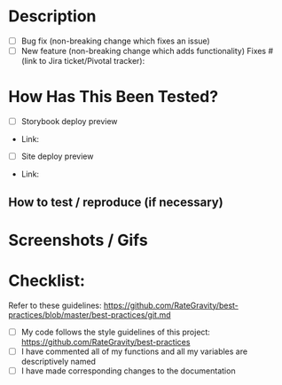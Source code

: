 # Description

<!--- Please include a summary of the changes and which issue is fixed. Please also include relevant motivation and context. List any dependencies that are required for this change. -->

<!--- Please delete options that are not relevant. -->
- [ ] Bug fix (non-breaking change which fixes an issue)
- [ ] New feature (non-breaking change which adds functionality)
Fixes # (link to Jira ticket/Pivotal tracker): 

# How Has This Been Tested?
<!--- Please describe the tests that you ran to verify your changes. Add the relevant link if any. Provide instructions for how to test/repo. Please also list any relevant details for your test configuration -->
- [ ] Storybook deploy preview
* Link: 
- [ ] Site deploy preview
* Link: 
## How to test / reproduce (if necessary)

# Screenshots / Gifs

# Checklist:
Refer to these guidelines: https://github.com/RateGravity/best-practices/blob/master/best-practices/git.md
- [ ] My code follows the style guidelines of this project: https://github.com/RateGravity/best-practices
- [ ] I have commented all of my functions and all my variables are descriptively named
- [ ] I have made corresponding changes to the documentation
